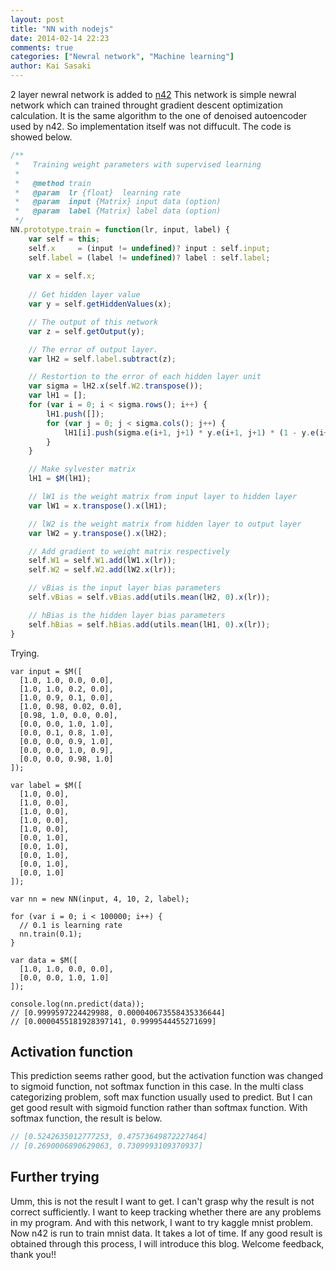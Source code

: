 ```yaml
---
layout: post
title: "NN with nodejs"
date: 2014-02-14 22:23
comments: true
categories: ["Newral network", "Machine learning"]
author: Kai Sasaki
---
```


2 layer newral network is added to [n42](https://github.com/Lewuathe/n42)
This network is simple newral network which can trained throught gradient descent optimization calculation.
It is the same algorithm to the one of denoised autoencoder used by n42. So implementation itself was not diffucult.
The code is showed below.

```js
/**
 *   Training weight parameters with supervised learning
 *
 *   @method train
 *   @param  lr {float}  learning rate
 *   @param  input {Matrix} input data (option)
 *   @param  label {Matrix} label data (option)
 */
NN.prototype.train = function(lr, input, label) {
    var self = this;
    self.x     = (input != undefined)? input : self.input;
    self.label = (label != undefined)? label : self.label;
    
    var x = self.x;
	
	// Get hidden layer value
    var y = self.getHiddenValues(x);

	// The output of this network
    var z = self.getOutput(y);

	// The error of output layer. 
    var lH2 = self.label.subtract(z);

	// Restortion to the error of each hidden layer unit
    var sigma = lH2.x(self.W2.transpose());
    var lH1 = [];
    for (var i = 0; i < sigma.rows(); i++) {
        lH1.push([]);
        for (var j = 0; j < sigma.cols(); j++) {
            lH1[i].push(sigma.e(i+1, j+1) * y.e(i+1, j+1) * (1 - y.e(i+1, j+1)));
        }
    }

	// Make sylvester matrix
    lH1 = $M(lH1);

	// lW1 is the weight matrix from input layer to hidden layer
    var lW1 = x.transpose().x(lH1);

	// lW2 is the weight matrix from hidden layer to output layer
    var lW2 = y.transpose().x(lH2);

	// Add gradient to weight matrix respectively
    self.W1 = self.W1.add(lW1.x(lr));
    self.W2 = self.W2.add(lW2.x(lr));

	// vBias is the input layer bias parameters
    self.vBias = self.vBias.add(utils.mean(lH2, 0).x(lr));

	// hBias is the hidden layer bias parameters
    self.hBias = self.hBias.add(utils.mean(lH1, 0).x(lr));
}
```

Trying.

```
var input = $M([
  [1.0, 1.0, 0.0, 0.0],
  [1.0, 1.0, 0.2, 0.0],
  [1.0, 0.9, 0.1, 0.0],
  [1.0, 0.98, 0.02, 0.0],
  [0.98, 1.0, 0.0, 0.0],
  [0.0, 0.0, 1.0, 1.0],
  [0.0, 0.1, 0.8, 1.0],
  [0.0, 0.0, 0.9, 1.0],
  [0.0, 0.0, 1.0, 0.9],
  [0.0, 0.0, 0.98, 1.0]
]);

var label = $M([
  [1.0, 0.0],
  [1.0, 0.0],
  [1.0, 0.0],
  [1.0, 0.0],
  [1.0, 0.0],
  [0.0, 1.0],
  [0.0, 1.0],
  [0.0, 1.0],
  [0.0, 1.0],
  [0.0, 1.0]
]);

var nn = new NN(input, 4, 10, 2, label);

for (var i = 0; i < 100000; i++) {
  // 0.1 is learning rate
  nn.train(0.1);
}

var data = $M([
  [1.0, 1.0, 0.0, 0.0],
  [0.0, 0.0, 1.0, 1.0]
]);

console.log(nn.predict(data));
// [0.9999597224429988, 0.000040673558435336644]
// [0.0000455181928397141, 0.9999544455271699]
```

## Activation function
This prediction seems rather good, but the activation function was changed to sigmoid function, not softmax function in this case. In the multi class categorizing problem, soft max function usually used to predict. But I can get good result with sigmoid function rather than softmax function. With softmax function, the result is below.

```js
// [0.5242635012777253, 0.47573649872227464]
// [0.2690006890629063, 0.7309993109370937]
```

## Further trying
Umm, this is not the result I want to get. I can't grasp why the result is not correct sufficiently.
I want to keep tracking whether there are any problems in my program.
And with this network, I want to try kaggle mnist problem. Now n42 is run to train mnist data. It takes a lot of time.
If any good result is obtained through this process, I will introduce this blog. Welcome feedback, thank you!!



